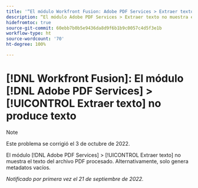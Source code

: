 ```yaml
---
title: '“El módulo Workfront Fusion: Adobe PDF Services > Extraer texto no produce texto”'
description: “El módulo Adobe PDF Services > Extraer texto no muestra el texto del archivo PDF procesado. Alternativamente, solo genera metadatos vacíos. ”
hidefromtoc: true
source-git-commit: 60ebb7b0b5e9436da8d9f6b1b9c0057c4d5f3e1b
workflow-type: ht
source-wordcount: '70'
ht-degree: 100%

---
```



# [!DNL Workfront Fusion]: El módulo [!DNL Adobe PDF Services] > [!UICONTROL Extraer texto] no produce texto

>[!NOTE]
>
>Este problema se corrigió el 3 de octubre de 2022.

El módulo [!DNL Adobe PDF Services] > [!UICONTROL Extraer texto] no muestra el texto del archivo PDF procesado. Alternativamente, solo genera metadatos vacíos.

_Notificado por primera vez el 21 de septiembre de 2022._


